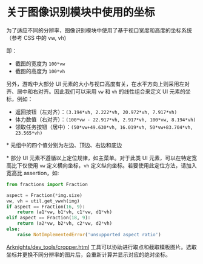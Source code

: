 # 关于图像识别模块中使用的坐标

为了适应不同的分辨率，图像识别模块中使用了基于视口宽度和高度的坐标系统（参考 CSS 中的 vw, vh)

即：
* 截图的宽度为 `100*vw`
* 截图的高度为 `100*vh`

另外，游戏中大部分 UI 元素的大小与视口高度有关，在水平方向上则采用左对齐、居中和右对齐。因此我们可以采用 `vw` 和 `vh` 的线性组合来定义 UI 元素的坐标，例如：
* 返回按钮（左对齐）：`(3.194*vh, 2.222*vh, 20.972*vh, 7.917*vh)`
* 体力数值（右对齐）：`(100*vw - 22.917*vh, 2.917*vh, 100*vw, 8.194*vh)`
* 领取任务按钮（居中）：`(50*vw+49.630*vh, 16.019*vh, 50*vw+83.704*vh, 23.565*vh)`

\* 元组中的四个值分别为左边、顶边、右边和底边

\* 部分 UI 元素不遵循以上定位规律，如主菜单。对于此类 UI 元素，可以在特定宽高比下仅使用 `vw` 定义横向坐标，`vh` 定义纵向坐标。若要使用此定位方法，请加入宽高比 assertion，如:
```python
from fractions import Fraction

aspect = Fraction(*img.size)
vw, vh = util.get_vwvh(img)
if aspect == Fraction(16, 9):
    return (a1*vw, b1*vh, c1*vw, d1*vh)
elif aspect == Fraction(18, 9):
    return (a2*vw, b2*vh, c2*vw, d2*vh)
else:
    raise NotImplementedError('unsupported aspect ratio')
```

[Arknights/dev_tools/cropper.html](../Arknights/dev_tools/cropper.html) 工具可以协助进行取点和截取模板图片。选取坐标并更换不同分辨率的图片后，会重新计算并显示对应的绝对坐标。
